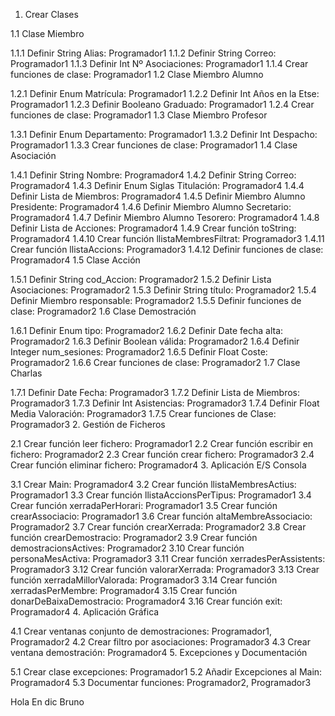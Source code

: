 1. Crear Clases

1.1 Clase Miembro

1.1.1 Definir String Alias: Programador1
1.1.2 Definir String Correo: Programador1
1.1.3 Definir Int Nº Asociaciones: Programador1
1.1.4 Crear funciones de clase: Programador1
1.2 Clase Miembro Alumno

1.2.1 Definir Enum Matrícula: Programador1
1.2.2 Definir Int Años en la Etse: Programador1
1.2.3 Definir Booleano Graduado: Programador1
1.2.4 Crear funciones de clase: Programador1
1.3 Clase Miembro Profesor

1.3.1 Definir Enum Departamento: Programador1
1.3.2 Definir Int Despacho: Programador1
1.3.3 Crear funciones de clase: Programador1
1.4 Clase Asociación

1.4.1 Definir String Nombre: Programador4
1.4.2 Definir String Correo: Programador4
1.4.3 Definir Enum Siglas Titulación: Programador4
1.4.4 Definir Lista de Miembros: Programador4
1.4.5 Definir Miembro Alumno Presidente: Programador4
1.4.6 Definir Miembro Alumno Secretario: Programador4
1.4.7 Definir Miembro Alumno Tesorero: Programador4
1.4.8 Definir Lista de Acciones: Programador4
1.4.9 Crear función toString: Programador4
1.4.10 Crear función llistaMembresFiltrat: Programador3
1.4.11 Crear función llistaAccions: Programador3
1.4.12 Definir funciones de clase: Programador4
1.5 Clase Acción

1.5.1 Definir String cod_Accion: Programador2
1.5.2 Definir Lista Asociaciones: Programador2
1.5.3 Definir String título: Programador2
1.5.4 Definir Miembro responsable: Programador2
1.5.5 Definir funciones de clase: Programador2
1.6 Clase Demostración

1.6.1 Definir Enum tipo: Programador2
1.6.2 Definir Date fecha alta: Programador2
1.6.3 Definir Boolean válida: Programador2
1.6.4 Definir Integer num_sesiones: Programador2
1.6.5 Definir Float Coste: Programador2
1.6.6 Crear funciones de clase: Programador2
1.7 Clase Charlas

1.7.1 Definir Date Fecha: Programador3
1.7.2 Definir Lista de Miembros: Programador3
1.7.3 Definir Int Asistencias: Programador3
1.7.4 Definir Float Media Valoración: Programador3
1.7.5 Crear funciones de Clase: Programador3
2. Gestión de Ficheros

2.1 Crear función leer fichero: Programador1
2.2 Crear función escribir en fichero: Programador2
2.3 Crear función crear fichero: Programador3
2.4 Crear función eliminar fichero: Programador4
3. Aplicación E/S Consola

3.1 Crear Main: Programador4
3.2 Crear función llistaMembresActius: Programador1
3.3 Crear función llistaAccionsPerTipus: Programador1
3.4 Crear función xerradaPerHorari: Programador1
3.5 Crear función crearAssociacio: Programador1
3.6 Crear función altaMembreAssociacio: Programador2
3.7 Crear función crearXerrada: Programador2
3.8 Crear función crearDemostracio: Programador2
3.9 Crear función demostracionsActives: Programador2
3.10 Crear función personaMesActiva: Programador3
3.11 Crear función xerradesPerAssistents: Programador3
3.12 Crear función valorarXerrada: Programador3
3.13 Crear función xerradaMillorValorada: Programador3
3.14 Crear función xerradasPerMembre: Programador4
3.15 Crear función donarDeBaixaDemostracio: Programador4
3.16 Crear función exit: Programador4
4. Aplicación Gráfica

4.1 Crear ventanas conjunto de demostraciones: Programador1, Programador2
4.2 Crear filtro por asociaciones: Programador3
4.3 Crear ventana demostración: Programador4
5. Excepciones y Documentación

5.1 Crear clase excepciones: Programador1
5.2 Añadir Excepciones al Main: Programador4
5.3 Documentar funciones: Programador2, Programador3

Hola
En dic Bruno